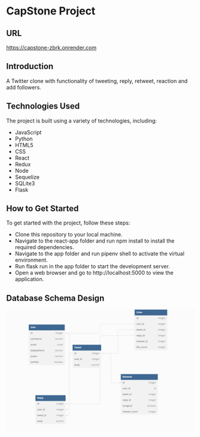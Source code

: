 # CapStone Project
## URL
https://capstone-zbrk.onrender.com
## Introduction
A Twitter clone with functionality of tweeting, reply, retweet, reaction and add followers. 

## Technologies Used
The project is built using a variety of technologies, including:

* JavaScript
* Python
* HTML5
* CSS
* React
* Redux
* Node
* Sequelize
* SQLite3
* Flask
## How to Get Started
To get started with the project, follow these steps:

* Clone this repository to your local machine.
* Navigate to the react-app folder and run npm install to install the required dependencies.
* Navigate to the app folder and run pipenv shell to activate the virtual environment.
* Run flask run in the app folder to start the development server.
* Open a web browser and go to http://localhost:5000 to view the application.



## Database Schema Design

![Alt text](/Database%20Schema.png "Optional title")



